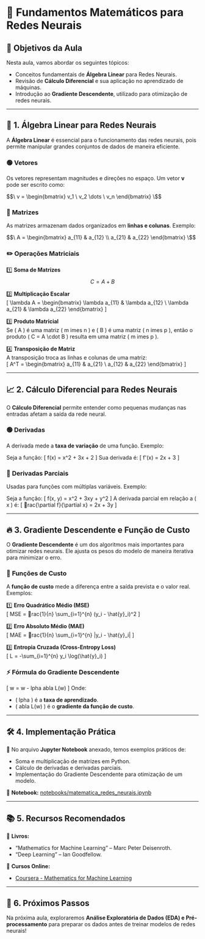 # 📌 Fundamentos Matemáticos para Redes Neurais

## 🎯 Objetivos da Aula
Nesta aula, vamos abordar os seguintes tópicos:
- Conceitos fundamentais de **Álgebra Linear** para Redes Neurais.
- Revisão de **Cálculo Diferencial** e sua aplicação no aprendizado de máquinas.
- Introdução ao **Gradiente Descendente**, utilizado para otimização de redes neurais.

---

## 🔢 1. Álgebra Linear para Redes Neurais
A **Álgebra Linear** é essencial para o funcionamento das redes neurais, pois permite manipular grandes conjuntos de dados de maneira eficiente.

### 🟢 **Vetores**
Os vetores representam magnitudes e direções no espaço. Um vetor **v** pode ser escrito como:

$$\ v = \begin{bmatrix} v_1 \ v_2 \dots \ v_n \end{bmatrix} \$$

### 🔵 **Matrizes**
As matrizes armazenam dados organizados em **linhas e colunas**. Exemplo:

$$\ A = \begin{bmatrix} a_{11} & a_{12} \\ 
a_{21} & a_{22} \end{bmatrix} \$$

### ✏️ **Operações Matriciais**
1️⃣ **Soma de Matrizes**  
$$
C = A + B
$$

2️⃣ **Multiplicação Escalar**  
\[
\lambda A = \begin{bmatrix} \lambda a_{11} & \lambda a_{12} \ \lambda a_{21} & \lambda a_{22} \end{bmatrix}
\]

3️⃣ **Produto Matricial**  
Se \( A \) é uma matriz \( m 	imes n \) e \( B \) é uma matriz \( n 	imes p \), então o produto \( C = A \cdot B \) resulta em uma matriz \( m 	imes p \).

4️⃣ **Transposição de Matriz**  
A transposição troca as linhas e colunas de uma matriz:  
\[
A^T = \begin{bmatrix} a_{11} & a_{21} \ a_{12} & a_{22} \end{bmatrix}
\]

---

## 📈 2. Cálculo Diferencial para Redes Neurais
O **Cálculo Diferencial** permite entender como pequenas mudanças nas entradas afetam a saída da rede neural.

### 🟢 **Derivadas**
A derivada mede a **taxa de variação** de uma função. Exemplo:

Seja a função:
\[
f(x) = x^2 + 3x + 2
\]
Sua derivada é:
\[
f'(x) = 2x + 3
\]

### 🔵 **Derivadas Parciais**
Usadas para funções com múltiplas variáveis. Exemplo:

Seja a função:
\[
f(x, y) = x^2 + 3xy + y^2
\]
A derivada parcial em relação a \( x \) é:
\[
rac{\partial f}{\partial x} = 2x + 3y
\]

---

## 🔥 3. Gradiente Descendente e Função de Custo
O **Gradiente Descendente** é um dos algoritmos mais importantes para otimizar redes neurais. Ele ajusta os pesos do modelo de maneira iterativa para minimizar o erro.

### 📌 **Funções de Custo**
A **função de custo** mede a diferença entre a saída prevista e o valor real. Exemplos:

1️⃣ **Erro Quadrático Médio (MSE)**  
\[
MSE = rac{1}{n} \sum_{i=1}^{n} (y_i - \hat{y}_i)^2
\]

2️⃣ **Erro Absoluto Médio (MAE)**  
\[
MAE = rac{1}{n} \sum_{i=1}^{n} |y_i - \hat{y}_i|
\]

3️⃣ **Entropia Cruzada (Cross-Entropy Loss)**  
\[
L = -\sum_{i=1}^{n} y_i \log(\hat{y}_i)
\]

### ⚡ **Fórmula do Gradiente Descendente**
\[
w = w -  lpha 
abla L(w)
\]
Onde:
- \(  lpha \) é a **taxa de aprendizado**.
- \( 
abla L(w) \) é o **gradiente da função de custo**.

---

## 🛠 4. Implementação Prática
📌 No arquivo **Jupyter Notebook** anexado, temos exemplos práticos de:
- Soma e multiplicação de matrizes em Python.
- Cálculo de derivadas e derivadas parciais.
- Implementação do Gradiente Descendente para otimização de um modelo.

🔗 **Notebook:** [notebooks/matematica_redes_neurais.ipynb](notebooks/matematica_redes_neurais.ipynb)

---

## 📚 5. Recursos Recomendados
📖 **Livros:**
- “Mathematics for Machine Learning” – Marc Peter Deisenroth.
- “Deep Learning” – Ian Goodfellow.

🎥 **Cursos Online:**
- [Coursera - Mathematics for Machine Learning](https://www.coursera.org/specializations/mathematics-machine-learning)

---

## 🚀 6. Próximos Passos
Na próxima aula, exploraremos **Análise Exploratória de Dados (EDA) e Pré-processamento** para preparar os dados antes de treinar modelos de redes neurais!


